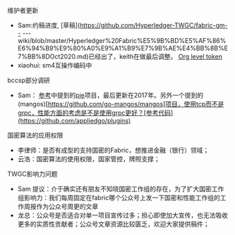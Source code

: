 维护者更新
 - Sam:约稿进度, [草稿](https://github.com/Hyperledger-TWGC/fabric-gm-- ---wiki/blob/master/Hyperledger%20Fabric%E5%9B%BD%E5%AF%86%E6%94%B9%E9%80%A0%E9%A1%B9%E7%9B%AE%E4%BB%8B%E7%BB%8DOct2020.md)已经出了，keith在做最后调整。
[Org level token](https://support.github.com/ticket/personal/0/896546)
 - xiaohui: sm4互操作编码中

bccsp部分调研
 - Sam： [参考](https://appliedgo.net/plugins/)中提到的[pie](https://github.com/natefinch/pie)项目，最后更新在2017年。另外一个提到的(mangos)[https://github.com/go-mangos/mangos]项目，使用tcp而不是grpc，性能方面的考虑是不是使用grpc更好？[参考代码](https://github.com/appliedgo/plugins)

国密算法的应用权限
 - 李律师：是否有成型的支持国密的Fabric，想推进金融（银行）领域；
 - 云浩：国密算法的使用权限，国家管控，牌照支撑；

TWGC影响力问题
 - Sam 提议：介于确实还有朋友不知晓国密工作组的存在，为了扩大国密工作组影响力：我们每周固定在fabric哪个公众号上发一下国密和性能工作组的工作周报作为公众号周更的文章
 - 龙总：公众号是否适合对单一项目宣传过多；担心即使加大宣传，也无法吸收更多的实质性贡献者；公众号文章资源比较匮乏，欢迎大家提供稿件；